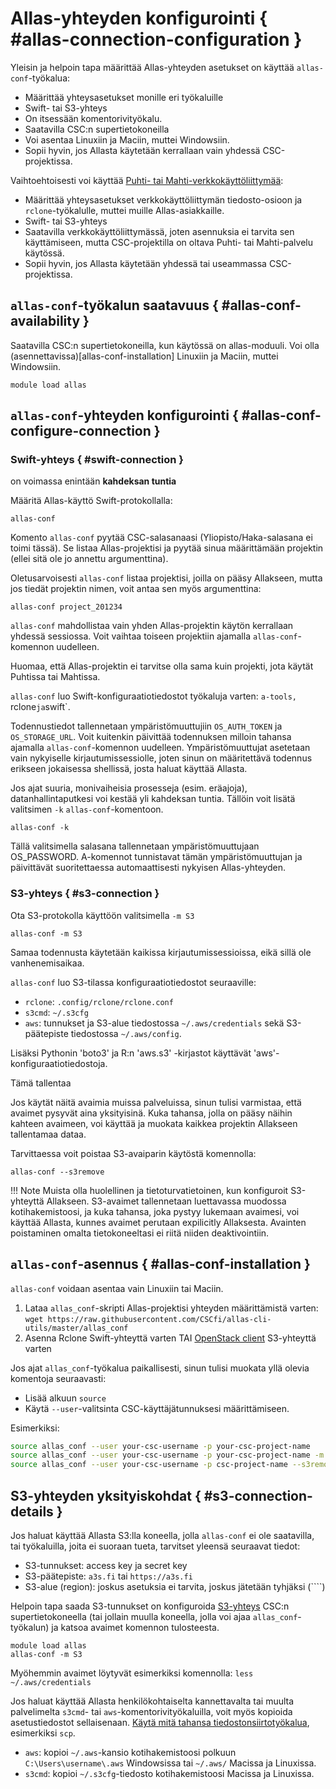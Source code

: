 # Allas-yhteyden konfigurointi { #allas-connection-configuration }

Yleisin ja helpoin tapa määrittää Allas-yhteyden asetukset on käyttää `allas-conf`-työkalua:

* Määrittää yhteysasetukset monille eri työkaluille
* Swift- tai S3-yhteys
* On itsessään komentorivityökalu.
* Saatavilla CSC:n supertietokoneilla
* Voi asentaa Linuxiin ja Maciin, muttei Windowsiin.
* Sopii hyvin, jos Allasta käytetään kerrallaan vain yhdessä CSC-projektissa.

Vaihtoehtoisesti voi käyttää [Puhti- tai Mahti-verkkokäyttöliittymää](../../../computing/webinterface/file-browser.md#accessing-allas-and-lumi-o):

* Määrittää yhteysasetukset verkkokäyttöliittymän tiedosto-osioon ja `rclone`-työkalulle, muttei muille Allas-asiakkaille.
* Swift- tai S3-yhteys
* Saatavilla verkkokäyttöliittymässä, joten asennuksia ei tarvita sen käyttämiseen, mutta CSC-projektilla on oltava Puhti- tai Mahti-palvelu käytössä.
* Sopii hyvin, jos Allasta käytetään yhdessä tai useammassa CSC-projektissa.


## `allas-conf`-työkalun saatavuus { #allas-conf-availability }

Saatavilla CSC:n supertietokoneilla, kun käytössä on allas-moduuli. Voi olla (asennettavissa)[allas-conf-installation] Linuxiin ja Maciin, muttei Windowsiin.

```text
module load allas
```

## `allas-conf`-yhteyden konfigurointi { #allas-conf-configure-connection }
### Swift-yhteys { #swift-connection }

on voimassa enintään **kahdeksan tuntia**

Määritä Allas-käyttö Swift-protokollalla:
```text
allas-conf
```
Komento `allas-conf` pyytää CSC-salasanaasi (Yliopisto/Haka-salasana ei toimi tässä). Se listaa Allas-projektisi ja pyytää sinua määrittämään projektin (ellei sitä ole jo annettu argumenttina). 

Oletusarvoisesti `allas-conf` listaa projektisi, joilla on pääsy Allakseen, mutta jos tiedät projektin nimen, voit antaa sen myös argumenttina:
```text
allas-conf project_201234
```

`allas-conf` mahdollistaa vain yhden Allas-projektin käytön kerrallaan yhdessä sessiossa. Voit vaihtaa toiseen projektiin ajamalla `allas-conf`-komennon uudelleen.

Huomaa, että Allas-projektin ei tarvitse olla sama kuin projekti, jota käytät Puhtissa tai Mahtissa.

`allas-conf` luo Swift-konfiguraatiotiedostot työkaluja varten: `a-tools, `rclone` ja `swift`.

Todennustiedot tallennetaan ympäristömuuttujiin `OS_AUTH_TOKEN` ja `OS_STORAGE_URL`. Voit kuitenkin päivittää todennuksen milloin tahansa ajamalla `allas-conf`-komennon uudelleen. Ympäristömuuttujat asetetaan vain nykyiselle kirjautumissessiolle, joten sinun on määritettävä todennus erikseen jokaisessa shellissä, josta haluat käyttää Allasta.

Jos ajat suuria, monivaiheisia prosesseja (esim. eräajoja), datanhallintaputkesi voi kestää yli kahdeksan tuntia. Tällöin voit lisätä valitsimen `-k` `allas-conf`-komentoon.
```text
allas-conf -k
```
Tällä valitsimella salasana tallennetaan ympäristömuuttujaan OS_PASSWORD. A-komennot tunnistavat tämän ympäristömuuttujan ja päivittävät suoritettaessa automaattisesti nykyisen Allas-yhteyden.

### S3-yhteys { #s3-connection }

Ota S3-protokolla käyttöön valitsimella `-m S3`
```text
allas-conf -m S3
```

Samaa todennusta käytetään kaikissa kirjautumissessioissa, eikä sillä ole vanhenemisaikaa.

`allas-conf` luo S3-tilassa konfiguraatiotiedostot seuraaville:
* `rclone`: `.config/rclone/rclone.conf`
* `s3cmd`: `~/.s3cfg`
* `aws`: tunnukset ja S3-alue tiedostossa `~/.aws/credentials` sekä S3-päätepiste tiedostossa `~/.aws/config`.

Lisäksi Pythonin 'boto3' ja R:n 'aws.s3' -kirjastot käyttävät 'aws'-konfiguraatiotiedostoja.

Tämä tallentaa  

Jos käytät näitä avaimia muissa palveluissa, sinun tulisi varmistaa, että avaimet pysyvät aina yksityisinä. Kuka tahansa, jolla on pääsy näihin kahteen avaimeen, voi käyttää ja muokata kaikkea projektin Allakseen tallentamaa dataa.

Tarvittaessa voit poistaa S3-avaiparin käytöstä komennolla:

```
allas-conf --s3remove
```

!!! Note
    Muista olla huolellinen ja tietoturvatietoinen, kun konfiguroit S3-yhteyttä Allakseen. S3-avaimet tallennetaan luettavassa muodossa kotihakemistoosi, ja kuka tahansa, joka pystyy lukemaan avaimesi, voi käyttää Allasta, kunnes avaimet perutaan expilicitly Allaksesta. Avainten poistaminen omalta tietokoneeltasi ei riitä niiden deaktivointiin.


## `allas-conf`-asennus { #allas-conf-installation }

`allas-conf` voidaan asentaa vain Linuxiin tai Maciin. 

1. Lataa `allas_conf`-skripti Allas-projektisi yhteyden määrittämistä varten: `wget https://raw.githubusercontent.com/CSCfi/allas-cli-utils/master/allas_conf`
2. Asenna Rclone Swift-yhteyttä varten TAI [OpenStack client](https://pypi.org/project/python-openstackclient/) S3-yhteyttä varten

Jos ajat `allas_conf`-työkalua paikallisesti, sinun tulisi muokata yllä olevia komentoja seuraavasti:

* Lisää alkuun `source`
* Käytä `--user`-valitsinta CSC-käyttäjätunnuksesi määrittämiseen.

Esimerkiksi:

```bash
source allas_conf --user your-csc-username -p your-csc-project-name
source allas_conf --user your-csc-username -p your-csc-project-name -m S3
source allas_conf --user your-csc-username -p csc-project-name --s3remove
```

## S3-yhteyden yksityiskohdat { #s3-connection-details }

Jos haluat käyttää Allasta S3:lla koneella, jolla `allas-conf` ei ole saatavilla, tai työkaluilla, joita ei suoraan tueta, tarvitset yleensä seuraavat tiedot:

* S3-tunnukset: access key ja secret key
* S3-päätepiste: `a3s.fi` tai `https://a3s.fi`
* S3-alue (region): joskus asetuksia ei tarvita, joskus jätetään tyhjäksi (````)

Helpoin tapa saada S3-tunnukset on konfiguroida [S3-yhteys](#s3-connection) CSC:n supertietokoneella (tai jollain muulla koneella, jolla voi ajaa `allas_conf`-työkalun) ja katsoa avaimet komennon tulosteesta. 

```
module load allas
allas-conf -m S3
```

Myöhemmin avaimet löytyvät esimerkiksi komennolla: `less ~/.aws/credentials`

Jos haluat käyttää Allasta henkilökohtaiselta kannettavalta tai muulta palvelimelta `s3cmd`- tai `aws`-komentorivityökaluilla, voit myös kopioida asetustiedostot sellaisenaan. [Käytä mitä tahansa tiedostonsiirtotyökalua](../../moving/index.md), esimerkiksi `scp`.

* `aws`: kopioi `~/.aws`-kansio kotihakemistoosi polkuun `C:\Users\username\.aws` Windowsissa tai `~/.aws/` Macissa ja Linuxissa.
* `s3cmd`: kopioi `~/.s3cfg`-tiedosto kotihakemistoosi Macissa ja Linuxissa.